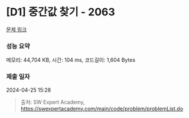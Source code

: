 # [D1] 중간값 찾기 - 2063 

[문제 링크](https://swexpertacademy.com/main/code/problem/problemDetail.do?contestProbId=AV5QPsXKA2UDFAUq) 

### 성능 요약

메모리: 44,704 KB, 시간: 104 ms, 코드길이: 1,604 Bytes

### 제출 일자

2024-04-25 15:28



> 출처: SW Expert Academy, https://swexpertacademy.com/main/code/problem/problemList.do